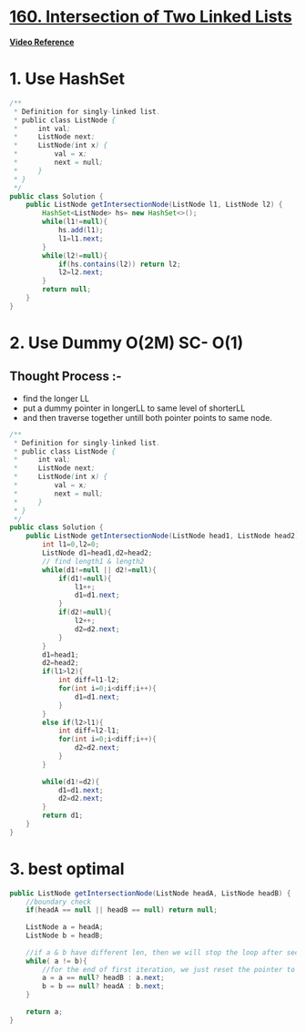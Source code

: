 # [**160. Intersection of Two Linked Lists**](https://leetcode.com/problems/intersection-of-two-linked-lists/)
[**Video Reference**](https://youtu.be/u4FWXfgS8jw)
# 1.  Use HashSet
```java
/**
 * Definition for singly-linked list.
 * public class ListNode {
 *     int val;
 *     ListNode next;
 *     ListNode(int x) {
 *         val = x;
 *         next = null;
 *     }
 * }
 */
public class Solution {
    public ListNode getIntersectionNode(ListNode l1, ListNode l2) {
        HashSet<ListNode> hs= new HashSet<>();
        while(l1!=null){
            hs.add(l1);
            l1=l1.next;
        }
        while(l2!=null){
            if(hs.contains(l2)) return l2;
            l2=l2.next;
        }
        return null;
    }
}
```
# 2.  Use Dummy O(2M) SC- O(1) 
## Thought Process :-
- find the longer LL
- put a dummy pointer in longerLL to same level of shorterLL
- and then traverse together untill both pointer points to same node.
```java
/**
 * Definition for singly-linked list.
 * public class ListNode {
 *     int val;
 *     ListNode next;
 *     ListNode(int x) {
 *         val = x;
 *         next = null;
 *     }
 * }
 */
public class Solution {
    public ListNode getIntersectionNode(ListNode head1, ListNode head2) {
        int l1=0,l2=0;
        ListNode d1=head1,d2=head2;
        // find length1 & length2
        while(d1!=null || d2!=null){
            if(d1!=null){
                l1++;
                d1=d1.next;
            }
            if(d2!=null){
                l2++;
                d2=d2.next;
            } 
        }
        d1=head1;
        d2=head2;
        if(l1>l2){
            int diff=l1-l2;
            for(int i=0;i<diff;i++){
                d1=d1.next;
            }
        }
        else if(l2>l1){
            int diff=l2-l1;
            for(int i=0;i<diff;i++){
                d2=d2.next;
            }
        }
        
        while(d1!=d2){
            d1=d1.next;
            d2=d2.next;
        }
        return d1;
    }
}
```
# 3. best optimal
```java
public ListNode getIntersectionNode(ListNode headA, ListNode headB) {
    //boundary check
    if(headA == null || headB == null) return null;
    
    ListNode a = headA;
    ListNode b = headB;
    
    //if a & b have different len, then we will stop the loop after second iteration
    while( a != b){
    	//for the end of first iteration, we just reset the pointer to the head of another linkedlist
        a = a == null? headB : a.next;
        b = b == null? headA : b.next;    
    }
    
    return a;
}
``` 